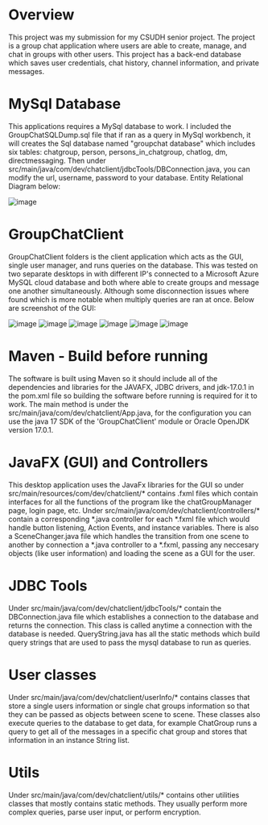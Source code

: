 # Overview

This project was my submission for my CSUDH senior project. The project is a group chat application where users are able to create, manage, and chat in groups with other users. This project has a back-end database which saves user credentials, chat history, channel information, and private messages. 

# MySql Database 

This applications requires a MySql database to work. I included the GroupChatSQLDump.sql file that if ran as a query in MySql workbench, it will creates the Sql database named "groupchat database" which includes six tables: chatgroup, person, persons_in_chatgroup, chatlog, dm, directmessaging. Then under src/main/java/com/dev/chatclient/jdbcTools/DBConnection.java, you can modify the url, username, password to your database.
Entity Relational Diagram below:

![image](https://user-images.githubusercontent.com/47425401/183830210-4ff9a45d-724c-4991-a7a0-7b3fa40c82c8.png)

# GroupChatClient

GroupChatClient folders is the client application which acts as the GUI, single user manager, and runs queries on the database. This was tested on two separate desktops in with different IP's connected to a Microsoft Azure MySQL cloud database and both where able to create groups and message one another simultaneously. Although some disconnection issues where found which is more notable when multiply queries are ran at once.
Below are screenshot of the GUI:

![image](https://user-images.githubusercontent.com/47425401/183830645-26d3d8aa-1178-44e8-bd9e-82dc45480a0b.png)
![image](https://user-images.githubusercontent.com/47425401/183830711-f55226af-a00a-41f0-8ea5-1670ce2eb5e0.png)
![image](https://user-images.githubusercontent.com/47425401/183830769-43c04ec1-e3ad-49d3-9bcc-5c992793d82d.png)
![image](https://user-images.githubusercontent.com/47425401/183830840-597ce7ed-2597-472a-b10c-d0b0e9654b55.png)
![image](https://user-images.githubusercontent.com/47425401/183830896-d1493cc2-20f9-401c-ac3e-41e9795ce237.png)
![image](https://user-images.githubusercontent.com/47425401/183830969-a02b1a31-491c-4a38-bf47-1ff455d30e5e.png)


# Maven - Build before running

The software is built using Maven so it should include all of the dependencies and libraries for the JAVAFX, JDBC drivers, and jdk-17.0.1 in the pom.xml file so building the software before running is required for it to work. The main method is under the src/main/java/com/dev/chatclient/App.java, for the configuration you can use the java 17 SDK of the 'GroupChatClient' module or Oracle OpenJDK version 17.0.1. 

# JavaFX (GUI) and Controllers

This desktop application uses the JavaFx libraries for the GUI so under src/main/resources/com/dev/chatclient/* contains .fxml files which contain interfaces for all the functions of the program like the chatGroupManager page, login page, etc. Under src/main/java/com/dev/chatclient/controllers/* contain a corresponding *.java controller for each *.fxml file which would handle button listening, Action Events, and instance variables. There is also a SceneChanger.java file which handles the transition from one scene to another by connection a *.java controller to a *.fxml, passing any neccesary objects (like user information) and loading the scene as a GUI for the user. 

# JDBC Tools

Under src/main/java/com/dev/chatclient/jdbcTools/* contain the DBConnection.java file which establishes a connection to the database and returns the connection. This class is called anytime a connection with the database is needed. QueryString.java has all the static methods which build query strings that are used to pass the mysql database to run as queries. 

# User classes

Under src/main/java/com/dev/chatclient/userInfo/* contains classes that store a single users information or single chat groups information so that they can be passed as objects between scene to scene. These classes also execute queries to the database to get data, for example ChatGroup runs a query to get all of the messages in a specific chat group and stores that information in an instance String list. 

# Utils

Under src/main/java/com/dev/chatclient/utils/* contains other utilities classes that mostly contains static methods. They usually perform more complex queries, parse user input, or perform encryption. 







